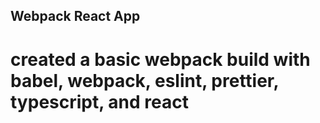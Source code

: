 ## Webpack React App
# created a basic webpack build with babel, webpack, eslint, prettier, typescript, and react
